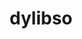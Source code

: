 ---
codehost: https://github.com/dylibso
logohandle: dylibso
sort: dylibso
title: dylibso
website: https://dylibso.com/
---